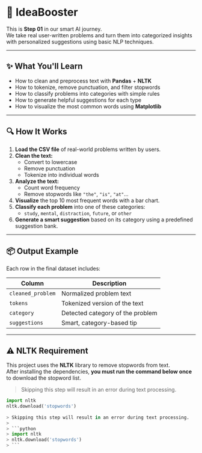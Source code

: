 # 🧠 IdeaBooster

This is **Step 01** in our smart AI journey.  
We take real user-written problems and turn them into categorized insights with personalized suggestions using basic NLP techniques.

---

## ✨ What You'll Learn

- How to clean and preprocess text with **Pandas** + **NLTK**
- How to tokenize, remove punctuation, and filter stopwords
- How to classify problems into categories with simple rules
- How to generate helpful suggestions for each type
- How to visualize the most common words using **Matplotlib**

---

## 🔍 How It Works

1. **Load the CSV file** of real-world problems written by users.
2. **Clean the text:**
   - Convert to lowercase
   - Remove punctuation
   - Tokenize into individual words
3. **Analyze the text:**
   - Count word frequency
   - Remove stopwords like `"the"`, `"is"`, `"at"`...
4. **Visualize** the top 10 most frequent words with a bar chart.
5. **Classify each problem** into one of these categories:
   - `study`, `mental`, `distraction`, `future`, or `other`
6. **Generate a smart suggestion** based on its category using a predefined suggestion bank.

---

## 📦 Output Example

Each row in the final dataset includes:

| Column            | Description                                |
|-------------------|--------------------------------------------|
| `cleaned_problem` | Normalized problem text                    |
| `tokens`          | Tokenized version of the text              |
| `category`        | Detected category of the problem           |
| `suggestions`     | Smart, category-based tip                  |

---

## ⚠️ NLTK Requirement

This project uses the **NLTK** library to remove stopwords from text.  
After installing the dependencies, **you must run the command below once** to download the stopword list.

> Skipping this step will result in an error during text processing.

````python
import nltk
nltk.download('stopwords')
  
> Skipping this step will result in an error during text processing.  
>  
> ```python  
> import nltk  
> nltk.download('stopwords')  
> ```
